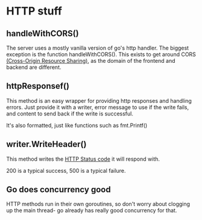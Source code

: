 # HTTP stuff

## handleWithCORS()

The server uses a mostly vanilla version of go's http handler. The biggest exception is the function handleWithCORS(). This exists to get around CORS [(Cross-Origin Resource Sharing)](https://developer.mozilla.org/en-US/docs/Web/HTTP/CORS), as the domain of the frontend and backend are different.

## httpResponsef()

This method is an easy wrapper for providing http responses and handling errors. Just provide it with a writer, error message to use if the write fails, and content to send back if the write is successful.

It's also formatted, just like functions such as fmt.Printf()

## writer.WriteHeader()

This method writes the [HTTP Status code](https://developer.mozilla.org/en-US/docs/Web/HTTP/Status) it will respond with.

200 is a typical success, 500 is a typical failure.

## Go does concurrency good

HTTP methods run in their own goroutines, so don't worry about clogging up the main thread- go already has really good concurrency for that.
